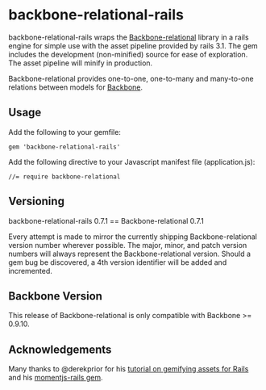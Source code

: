 # backbone-relational-rails

backbone-relational-rails wraps the [Backbone-relational](https://github.com/PaulUithol/Backbone-relational) library in a rails engine for simple
use with the asset pipeline provided by rails 3.1. The gem includes the development (non-minified)
source for ease of exploration. The asset pipeline will minify in production.

Backbone-relational provides one-to-one, one-to-many and many-to-one relations between models for [Backbone](http://backbonejs.org/).

## Usage

Add the following to your gemfile:

    gem 'backbone-relational-rails'

Add the following directive to your Javascript manifest file (application.js):

    //= require backbone-relational

## Versioning

backbone-relational-rails 0.7.1 == Backbone-relational 0.7.1

Every attempt is made to mirror the currently shipping Backbone-relational version number wherever possible.
The major, minor, and patch version numbers will always represent the Backbone-relational version. Should a gem
bug be discovered, a 4th version identifier will be added and incremented.

## Backbone Version

This release of Backbone-relational is only compatible with Backbone >= 0.9.10.

## Acknowledgements

Many thanks to @derekprior for his [tutorial on gemifying assets for Rails](http://prioritized.net/blog/gemify-assets-for-rails/) and his 
[momentjs-rails gem](http://github.com/derekprior/momentjs-rails).
